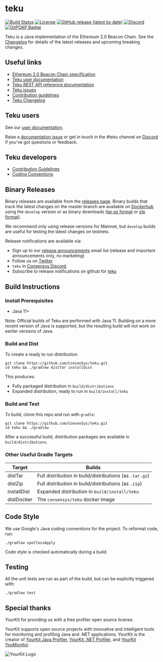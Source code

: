 # teku

 [![Build Status](https://circleci.com/gh/ConsenSys/teku.svg?style=svg)](https://circleci.com/gh/ConsenSys/workflows/teku)
 [![License](https://img.shields.io/badge/License-Apache%202.0-blue.svg)](https://github.com/ConsenSys/teku/blob/master/LICENSE)
 [![GitHub release (latest by date)](https://img.shields.io/github/v/release/ConsenSys/teku)](https://github.com/ConsenSys/teku/releases/latest)
 [![Discord](https://img.shields.io/badge/chat-on%20Discord-%235865F2?logo=discord)](https://discord.gg/7hPv2T6)
 [![GitPOAP Badge](https://public-api.gitpoap.io/v1/repo/ConsenSys/teku/badge)](https://www.gitpoap.io/gh/ConsenSys/teku)

Teku is a Java implementation of the Ethereum 2.0 Beacon Chain. See the [Changelog](https://github.com/ConsenSys/teku/releases) for details of the latest releases and upcoming breaking changes.

## Useful links

* [Ethereum 2.0 Beacon Chain specification](https://github.com/ethereum/eth2.0-specs/blob/dev/specs/phase0/beacon-chain.md)
* [Teku user documentation](https://docs.teku.consensys.net/)
* [Teku REST API reference documentation](https://consensys.github.io/teku/)
* [Teku issues](https://github.com/ConsenSys/teku/issues)
* [Contribution guidelines](CONTRIBUTING.md)
* [Teku Changelog](https://github.com/ConsenSys/teku/releases)

## Teku users

See our [user documentation](https://docs.teku.consensys.net/).

Raise a [documentation issue](https://github.com/ConsenSys/doc.teku/issues) or get in touch in
the #teku channel on [Discord](https://discord.gg/7hPv2T6) if you've got questions or feedback.

## Teku developers

* [Contribution Guidelines](CONTRIBUTING.md)
* [Coding Conventions](https://wiki.hyperledger.org/display/BESU/Coding+Conventions)

## Binary Releases

Binary releases are available from the [releases page](https://github.com/ConsenSys/teku/releases).
Binary builds that track the latest changes on the master branch are available on
[Dockerhub](https://hub.docker.com/r/consensys/teku) using the `develop` version or as binary
downloads ([tar.gz format](https://artifacts.consensys.net/public/teku/raw/names/teku.tar.gz/versions/develop/teku-develop.tar.gz)
or [zip format](https://artifacts.consensys.net/public/teku/raw/names/teku.zip/versions/develop/teku-develop.zip)).

We recommend only using release versions for Mainnet, but `develop` builds are useful for testing
the latest changes on testnets.

Release notifications are available via:
* Sign up to our [release announcements](https://pages.consensys.net/teku-sign-up) email list (release and important announcements only, no marketing)
* Follow us on [Twitter](https://twitter.com/Teku_ConsenSys)
* `teku` in [Consensys Discord](https://discord.gg/7hPv2T6),
* Subscribe to release notifications on github for [teku](https://github.com/ConsenSys/teku)

## Build Instructions

### Install Prerequisites

* Java 11+

Note: Official builds of Teku are performed with Java 11.
Building on a more recent version of Java is supported, but the resulting build will not work on earlier versions of Java.


### Build and Dist

To create a ready to run distribution:

```shell script
git clone https://github.com/ConsenSys/teku.git
cd teku && ./gradlew distTar installDist
```

This produces:
- Fully packaged distribution in `build/distributions` 
- Expanded distribution, ready to run in `build/install/teku`

### Build and Test

To build, clone this repo and run with `gradle`:

```shell script
git clone https://github.com/ConsenSys/teku.git
cd teku && ./gradlew

```

After a successful build, distribution packages are available in `build/distributions`.

### Other Useful Gradle Targets

| Target      | Builds                                                  |
|-------------|---------------------------------------------------------|
| distTar     | Full distribution in build/distributions (as `.tar.gz`) |
| distZip     | Full distribution in build/distributions (as `.zip`)    |
| installDist | Expanded distribution in `build/install/teku`           |
| distDocker  | The `consensys/teku` docker image                       |

## Code Style

We use Google's Java coding conventions for the project. To reformat code, run:

```shell script
./gradlew spotlessApply
```

Code style is checked automatically during a build.

## Testing

All the unit tests are run as part of the build, but can be explicitly triggered with:

```shell script
./gradlew test
```

## Special thanks
YourKit for providing us with a free profiler open source license.

YourKit supports open source projects with innovative and intelligent tools
for monitoring and profiling Java and .NET applications.
YourKit is the creator of <a href="https://www.yourkit.com/java/profiler/">YourKit Java Profiler</a>,
<a href="https://www.yourkit.com/.net/profiler/">YourKit .NET Profiler</a>,
and <a href="https://www.yourkit.com/youmonitor/">YourKit YouMonitor</a>.

![YourKit Logo](https://www.yourkit.com/images/yklogo.png)
